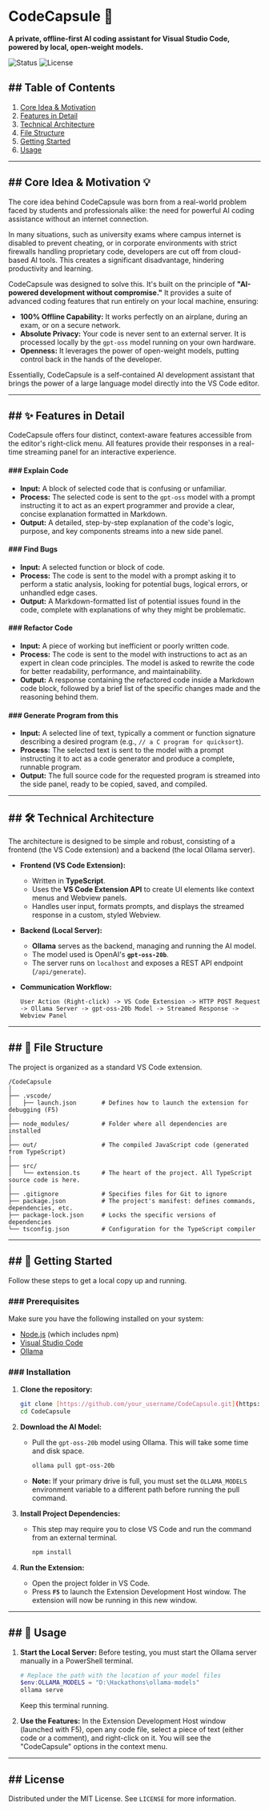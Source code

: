# CodeCapsule 💊

**A private, offline-first AI coding assistant for Visual Studio Code, powered by local, open-weight models.**

![Status](https://img.shields.io/badge/status-in_development-green)
![License](https://img.shields.io/badge/license-MIT-blue)



## ## Table of Contents
1. [Core Idea & Motivation](#core-idea--motivation-)
2. [Features in Detail](#-features-in-detail)
3. [Technical Architecture](#-technical-architecture)
4. [File Structure](#-file-structure)
5. [Getting Started](#-getting-started)
6. [Usage](#-usage)

---
## ## Core Idea & Motivation 💡

The core idea behind CodeCapsule was born from a real-world problem faced by students and professionals alike: the need for powerful AI coding assistance without an internet connection.

In many situations, such as university exams where campus internet is disabled to prevent cheating, or in corporate environments with strict firewalls handling proprietary code, developers are cut off from cloud-based AI tools. This creates a significant disadvantage, hindering productivity and learning.

CodeCapsule was designed to solve this. It's built on the principle of **"AI-powered development without compromise."** It provides a suite of advanced coding features that run entirely on your local machine, ensuring:

* **100% Offline Capability:** It works perfectly on an airplane, during an exam, or on a secure network.
* **Absolute Privacy:** Your code is never sent to an external server. It is processed locally by the `gpt-oss` model running on your own hardware.
* **Openness:** It leverages the power of open-weight models, putting control back in the hands of the developer.

Essentially, CodeCapsule is a self-contained AI development assistant that brings the power of a large language model directly into the VS Code editor.

---
## ## ✨ Features in Detail

CodeCapsule offers four distinct, context-aware features accessible from the editor's right-click menu. All features provide their responses in a real-time streaming panel for an interactive experience.

#### ### Explain Code
* **Input:** A block of selected code that is confusing or unfamiliar.
* **Process:** The selected code is sent to the `gpt-oss` model with a prompt instructing it to act as an expert programmer and provide a clear, concise explanation formatted in Markdown.
* **Output:** A detailed, step-by-step explanation of the code's logic, purpose, and key components streams into a new side panel.

#### ### Find Bugs
* **Input:** A selected function or block of code.
* **Process:** The code is sent to the model with a prompt asking it to perform a static analysis, looking for potential bugs, logical errors, or unhandled edge cases.
* **Output:** A Markdown-formatted list of potential issues found in the code, complete with explanations of why they might be problematic.

#### ### Refactor Code
* **Input:** A piece of working but inefficient or poorly written code.
* **Process:** The code is sent to the model with instructions to act as an expert in clean code principles. The model is asked to rewrite the code for better readability, performance, and maintainability.
* **Output:** A response containing the refactored code inside a Markdown code block, followed by a brief list of the specific changes made and the reasoning behind them.

#### ### Generate Program from this
* **Input:** A selected line of text, typically a comment or function signature describing a desired program (e.g., `// a C program for quicksort`).
* **Process:** The selected text is sent to the model with a prompt instructing it to act as a code generator and produce a complete, runnable program.
* **Output:** The full source code for the requested program is streamed into the side panel, ready to be copied, saved, and compiled.

---
## ## 🛠️ Technical Architecture

The architecture is designed to be simple and robust, consisting of a frontend (the VS Code extension) and a backend (the local Ollama server).

* **Frontend (VS Code Extension):**
    * Written in **TypeScript**.
    * Uses the **VS Code Extension API** to create UI elements like context menus and Webview panels.
    * Handles user input, formats prompts, and displays the streamed response in a custom, styled Webview.

* **Backend (Local Server):**
    * **Ollama** serves as the backend, managing and running the AI model.
    * The model used is OpenAI's **`gpt-oss-20b`**.
    * The server runs on `localhost` and exposes a REST API endpoint (`/api/generate`).

* **Communication Workflow:**
    ```
    User Action (Right-click) -> VS Code Extension -> HTTP POST Request -> Ollama Server -> gpt-oss-20b Model -> Streamed Response -> Webview Panel
    ```

---
## ## 📂 File Structure

The project is organized as a standard VS Code extension.

```
/CodeCapsule
│
├── .vscode/
│   ├── launch.json       # Defines how to launch the extension for debugging (F5)
│
├── node_modules/         # Folder where all dependencies are installed
│
├── out/                  # The compiled JavaScript code (generated from TypeScript)
│
├── src/
│   └── extension.ts      # The heart of the project. All TypeScript source code is here.
│
├── .gitignore            # Specifies files for Git to ignore
├── package.json          # The project's manifest: defines commands, dependencies, etc.
├── package-lock.json     # Locks the specific versions of dependencies
└── tsconfig.json         # Configuration for the TypeScript compiler
```
---
## ## 🚀 Getting Started

Follow these steps to get a local copy up and running.

### ### Prerequisites

Make sure you have the following installed on your system:
* [Node.js](https://nodejs.org/) (which includes npm)
* [Visual Studio Code](https://code.visualstudio.com/)
* [Ollama](https://ollama.com/)

### ### Installation

1.  **Clone the repository:**
    ```sh
    git clone [https://github.com/your_username/CodeCapsule.git](https://github.com/your_username/CodeCapsule.git)
    cd CodeCapsule
    ```
2.  **Download the AI Model:**
    * Pull the `gpt-oss-20b` model using Ollama. This will take some time and disk space.
        ```sh
        ollama pull gpt-oss-20b
        ```
    * **Note:** If your primary drive is full, you must set the `OLLAMA_MODELS` environment variable to a different path before running the pull command.

3.  **Install Project Dependencies:**
    * This step may require you to close VS Code and run the command from an external terminal.
        ```sh
        npm install
        ```

4.  **Run the Extension:**
    * Open the project folder in VS Code.
    * Press **`F5`** to launch the Extension Development Host window. The extension will now be running in this new window.

---
## ## 📖 Usage

1.  **Start the Local Server:** Before testing, you must start the Ollama server manually in a PowerShell terminal.
    ```powershell
    # Replace the path with the location of your model files
    $env:OLLAMA_MODELS = "D:\Hackathons\ollama-models"
    ollama serve
    ```
    Keep this terminal running.

2.  **Use the Features:** In the Extension Development Host window (launched with F5), open any code file, select a piece of text (either code or a comment), and right-click on it. You will see the "CodeCapsule" options in the context menu.

---
## ## License

Distributed under the MIT License. See `LICENSE` for more information.